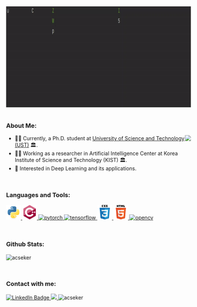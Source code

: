 <br>
<div style="display: flex; justify-content: center;">
  <img src="cover.gif" height="275px"; style="display:block; text-align:center">
</div>


<br>
<div> 
  <h3 align="left" >About Me:</h3>
  <img src="img.gif" height="250px" align="right">

  * 👨‍🎓 Currently, a Ph.D. student at <a href="https://www.ust.ac.kr/eng.do"> University of Science and Technology (UST)</a> 🏛️.
  * 👨‍💻 Working as a researcher in Artificial Intelligence Center at Korea Institute of Science and Technology (KIST) 🏛️.
  * 🔭 Interested in Deep Learning and its applications.
</div>

<br>
<h3 align="left">Languages and Tools:</h3>
<p align="left">
  <a href="https://www.python.org" target="_blank" rel="noreferrer">
    <img src="https://raw.githubusercontent.com/devicons/devicon/master/icons/python/python-original.svg" alt="python" width="40" height="40"/>
  </a>
  <a href="https://www.w3schools.com/cpp/" target="_blank" rel="noreferrer">
    <img src="https://raw.githubusercontent.com/devicons/devicon/master/icons/cplusplus/cplusplus-original.svg" alt="cplusplus" width="40" height="40"/>
  </a>
  <a href="https://pytorch.org/" target="_blank" rel="noreferrer">
    <img src="https://www.vectorlogo.zone/logos/pytorch/pytorch-icon.svg" alt="pytorch" width="40" height="40"/>
  </a>
  <a href="https://www.tensorflow.org" target="_blank" rel="noreferrer">
    <img src="https://www.vectorlogo.zone/logos/tensorflow/tensorflow-icon.svg" alt="tensorflow" width="40" height="40"/>
  </a>
  <a href="https://www.w3schools.com/css/" target="_blank" rel="noreferrer">
    <img src="https://raw.githubusercontent.com/devicons/devicon/master/icons/css3/css3-original-wordmark.svg" alt="css3" width="40" height="40"/>
  </a>
  <a href="https://www.w3.org/html/" target="_blank" rel="noreferrer"> <img src="https://raw.githubusercontent.com/devicons/devicon/master/icons/html5/html5-original-wordmark.svg" alt="html5" width="40" height="40"/>
  </a>
  <a href="https://opencv.org/" target="_blank" rel="noreferrer">
    <img src="https://www.vectorlogo.zone/logos/opencv/opencv-icon.svg" alt="opencv" width="40" height="40"/>
  </a>
</p>


<br>
<h3 align="left">Github Stats:</h3>
<p>
    <img align="center" src="https://github-readme-stats.vercel.app/api?username=acseker&show_icons=true&locale=en&theme=dracula&count_private=true" alt="acseker" />
</p>


<br>
<h3 align="left">Contact with me:</h3>
<p align="left">
    <a href="https://www.linkedin.com/in/acseker/">
        <img src="https://img.shields.io/badge/-@acseker-0077B5?style=for-the-badge&amp;labelColor=0077B5&amp;logo=LinkedIn&amp;link=https://www.linkedin.com/in/acseker/" alt="LinkedIn Badge">
    </a>
      <a href="https://acseker.github.io/PersonalDevFolio/">
      <img src="https://img.shields.io/badge/Website-orange?style=for-the-badge">
    </a>
    <img src="https://komarev.com/ghpvc/?username=acseker&label=Profile%20Views&color=0e75b6&style=for-the-badge" alt="acseker" />
</p>

